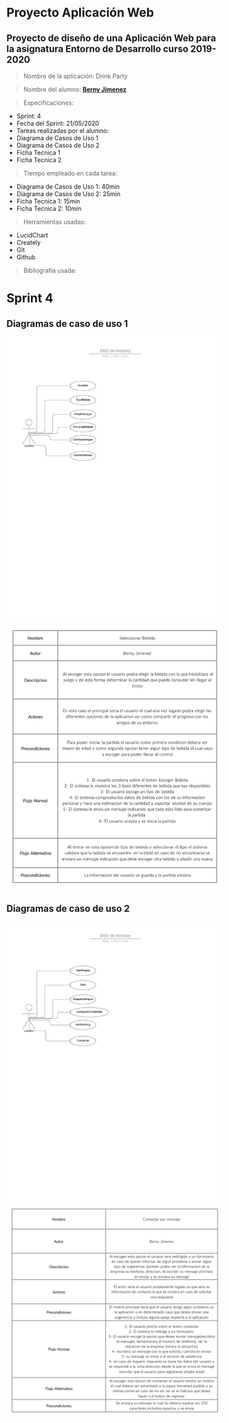 # Proyecto Aplicación Web

## Proyecto de diseño de una Aplicación Web para la asignatura Entorno de Desarrollo curso 2019-2020

> Nombre de la aplicación: Drink Party

> Nombre del alumno: **[Berny Jimenez](https://www.linkedin.com/in/berny-jiménez-7027a7177)**

> Especificaciones:
  * Sprint: 4
  * Fecha del Sprint: 21/05/2020
  * Tareas realizadas por el alumno:
  * Diagrama de Casos de Uso 1
  * Diagrama de Casos de Uso 2
  * Ficha Tecnica 1
  * Ficha Tecnica 2
    
> Tiempo empleado en cada tarea:
  * Diagrama de Casos de Uso 1:  40min
  * Diagrama de Casos de Uso 2:  25min
  * Ficha Tecnica 1:  15min
  * Ficha Tecnica 2: 10min
    
> Herramientas usadas:
 * LucidChart
 * Creately
 * Git
 * Github
 
> Bibliografía usada:


# Sprint 4

## Diagramas de caso de uso 1

![mockup](./imagenes/Casos%20de%20uso1.jpeg)

![mockup](./imagenes/Ficha%20Tecnica1.png)

## Diagramas de caso de uso 2
![mockup](./imagenes/Diagramadeacasos2.jpeg)
![mockup](./imagenes/Ficha%20Tecnica2.png)

